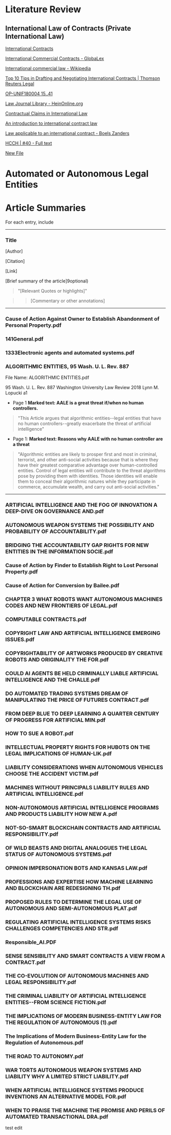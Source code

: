 # Literature Review

## International Law of Contracts (Private International Law)

[International Contracts](https://www.printfriendly.com/p/g/LF4PJ3)

[International Commercial Contracts - GlobaLex](https://www.nyulawglobal.org/globalex/International_commercial_contracts.html)

[International commercial law - Wikipedia](https://en.wikipedia.org/wiki/International_commercial_law)

[Top 10 Tips in Drafting and Negotiating International Contracts | Thomson Reuters Legal](https://legal.thomsonreuters.com/en/insights/articles/top-10-tips-in-drafting-and-negotiating-international-contracts)

[OP-UNIF180004 15..41](https://watermark.silverchair.com/uny001.pdf?token=AQECAHi208BE49Ooan9kkhW_Ercy7Dm3ZL_9Cf3qfKAc485ysgAAAkYwggJCBgkqhkiG9w0BBwagggIzMIICLwIBADCCAigGCSqGSIb3DQEHATAeBglghkgBZQMEAS4wEQQMIMXib-gty6q48nXHAgEQgIIB-RXtYz7jc0u-0vySpMbYhe1VMZYSa04GpgbuLRL6KGraSqkhvYNj7h-d16_IFLah1-8wZ30qCbUxmPkABTPvglfVRypzDrbQrTWoj-bapSZDDYskTHEz_zm1YbdUnAipr_mKoZm8w1utVdPAItsnOO-YdporU7Zm-pirWs0uwAs2NgzDRrAm1IzyEnFgSFtFxqECRqdXqcs5Lnen73IUYdHIocnhUT754dVzr1iDrIqSIfWRZvSbXki9KzwX6-8_Hp-hwuSECGLKuPJPyRaW8qqJ8jlYhVlUgmZEJvankMvlD4lUpgudXwXIM6_YQAiMBSy9oz6JYKBL8G-P92ygx0gDELB9G3kR814FdhDr_uCyd2UUL1uf8IC7XNWTRCksYqq5-B7OaugSodFmuNwUmncVRHJSITbvgdXVZ-z3db3W4mgLWA7TPkZZRV-HgjJYEAVvdheZiNO1Jrau1kbFw9zMUPAUA67AYCuQV6pZ5HOX4AAIl3hnvmc4KQ7FHD-ikZ12nSXUZzHaBZ4xHcNxBQe0YkoHF4dCmavy9cv-1YNjT-EBO9Lrx7wSNtJ1PjFkCgvyc4P7yLisJYRRy7zruWjxp0srX2jzWxncBPcbIEfThQYZEvil5ZdJ9w6YgNvku2LmM3nowz9GloCVDZ-XBDwOzzpGJqyjNuE)

[Law Journal Library - HeinOnline.org](https://heinonline.org/HOL/Page?handle=hein.journals/byrint37&id=162&collection=journals&index=)

[Contractual Claims in International Law](https://digitalcommons.law.yale.edu/cgi/viewcontent.cgi?article=4429&context=fss_papers)

[An introduction to international contract law](https://www.giappichelli.it/media/catalog/product/excerpt/9788892114838.pdf)

[Law applicable to an international contract - Boels Zanders](https://www.boelszanders.nl/en/publication/law-applicable-to-an-international-contract/)

[HCCH | #40 - Full text](https://www.hcch.net/en/instruments/conventions/full-text/?cid=135)

[New File](https://github.com/mitmedialab/AutomatedLegalEntityChallenge/new/master)

# Automated or Autonomous Legal Entities

# Article Summaries

For each entry, include

---------

### Title

[Author]

[Citation]

[Link]

[Brief summary of the article]9optional)

>"[Relevant Quotes or highlights]"

>> [Commentary or other annotations]

---------

### Cause of Action Against Owner to Establish Abandonment of Personal Property.pdf

### 141General.pdf

### 1333Electronic agents and automated systems.pdf

### ALGORITHMIC ENTITIES, 95 Wash. U. L. Rev. 887

File Name: ALGORITHMIC ENTITIES.pdf

95 Wash. U. L. Rev. 887
Washington University Law Review 2018
Lynn M. Lopucki a1

* Page 1 **Marked text: AALE is a great threat if/when no human controllers.**

> "This Article argues that algorithmic entities--legal entities that have no human controllers--greatly exacerbate the threat of artificial intelligence"

* Page 1: **Marked text: Reasons why AALE with no human controller are a threat**

> "Algorithmic entities are likely to prosper first and most in criminal, terrorist, and other anti-social activities because that is where they have their greatest comparative advantage over human-controlled entities. Control of legal entities will contribute to the threat algorithms pose by providing them with identities. Those identities will enable them to conceal their algorithmic natures while they participate in commerce, accumulate wealth, and carry out anti-social activities."

----------

### ARTIFICIAL INTELLIGENCE AND THE FOG OF INNOVATION A DEEP-DIVE ON GOVERNANCE AND.pdf

### AUTONOMOUS WEAPON SYSTEMS THE POSSIBILITY AND PROBABILITY OF ACCOUNTABILITY.pdf

### BRIDGING THE ACCOUNTABILITY GAP RIGHTS FOR NEW ENTITIES IN THE INFORMATION SOCIE.pdf

### Cause of Action by Finder to Establish Right to Lost Personal Property.pdf

### Cause of Action for Conversion by Bailee.pdf

### CHAPTER 3 WHAT ROBOTS WANT AUTONOMOUS MACHINES CODES AND NEW FRONTIERS OF LEGAL.pdf

### COMPUTABLE CONTRACTS.pdf

### COPYRIGHT LAW AND ARTIFICIAL INTELLIGENCE EMERGING ISSUES.pdf

### COPYRIGHTABILITY OF ARTWORKS PRODUCED BY CREATIVE ROBOTS AND ORIGINALITY THE FOR.pdf

### COULD AI AGENTS BE HELD CRIMINALLY LIABLE ARTIFICIAL INTELLIGENCE AND THE CHALLE.pdf

### DO AUTOMATED TRADING SYSTEMS DREAM OF MANIPULATING THE PRICE OF FUTURES CONTRACT.pdf

### FROM DEEP BLUE TO DEEP LEARNING A QUARTER CENTURY OF PROGRESS FOR ARTIFICIAL MIN.pdf

### HOW TO SUE A ROBOT.pdf

### INTELLECTUAL PROPERTY RIGHTS FOR HUBOTS ON THE LEGAL IMPLICATIONS OF HUMAN-LIK.pdf

### LIABILITY CONSIDERATIONS WHEN AUTONOMOUS VEHICLES CHOOSE THE ACCIDENT VICTIM.pdf

### MACHINES WITHOUT PRINCIPALS LIABILITY RULES AND ARTIFICIAL INTELLIGENCE.pdf

### NON-AUTONOMOUS ARTIFICIAL INTELLIGENCE PROGRAMS AND PRODUCTS LIABILITY HOW NEW A.pdf

### NOT-SO-SMART BLOCKCHAIN CONTRACTS AND ARTIFICIAL RESPONSIBILITY.pdf

### OF WILD BEASTS AND DIGITAL ANALOGUES THE LEGAL STATUS OF AUTONOMOUS SYSTEMS.pdf

### OPINION IMPERSONATION BOTS AND KANSAS LAW.pdf

### PROFESSIONS AND EXPERTISE HOW MACHINE LEARNING AND BLOCKCHAIN ARE REDESIGNING TH.pdf

### PROPOSED RULES TO DETERMINE THE LEGAL USE OF AUTONOMOUS AND SEMI-AUTONOMOUS PLAT.pdf

### REGULATING ARTIFICIAL INTELLIGENCE SYSTEMS RISKS CHALLENGES COMPETENCIES AND STR.pdf

### Responsible_AI.PDF

### SENSE SENSIBILITY AND SMART CONTRACTS A VIEW FROM A CONTRACT.pdf

### THE CO-EVOLUTION OF AUTONOMOUS MACHINES AND LEGAL RESPONSIBILITY.pdf

### THE CRIMINAL LIABILITY OF ARTIFICIAL INTELLIGENCE ENTITIES--FROM SCIENCE FICTION.pdf

### THE IMPLICATIONS OF MODERN BUSINESS-ENTITY LAW FOR THE REGULATION OF AUTONOMOUS (1).pdf

### The Implications of Modern Business-Entity Law for the Regulation of Autonomous.pdf

### THE ROAD TO AUTONOMY.pdf

### WAR TORTS AUTONOMOUS WEAPON SYSTEMS AND LIABILITY WHY A LIMITED STRICT LIABILITY.pdf

### WHEN ARTIFICIAL INTELLIGENCE SYSTEMS PRODUCE INVENTIONS AN ALTERNATIVE MODEL FOR.pdf

### WHEN TO PRAISE THE MACHINE THE PROMISE AND PERILS OF AUTOMATED TRANSACTIONAL DRA.pdf


test edit
